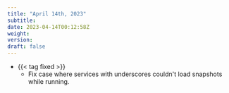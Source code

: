 ```yaml
---
title: "April 14th, 2023"
subtitle:
date: 2023-04-14T00:12:58Z
weight:
version:
draft: false
---
```


- {{< tag fixed >}}
    - Fix case where services with underscores couldn't load snapshots while running.
